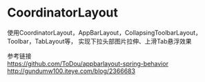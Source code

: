 # CoordinatorLayout
使用CoordinatorLayout，AppBarLayout，CollapsingToolbarLayout，Toolbar，TabLayout等，
实现下拉头部图片拉伸、上滑Tab悬浮效果

参考链接   
https://github.com/ToDou/appbarlayout-spring-behavior   
http://gundumw100.iteye.com/blog/2366683
